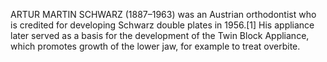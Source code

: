 ARTUR MARTIN SCHWARZ (1887–1963) was an Austrian orthodontist who is credited for developing Schwarz double plates in 1956.[1] His appliance later served as a basis for the development of the Twin Block Appliance, which promotes growth of the lower jaw, for example to treat overbite.
